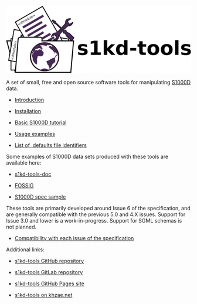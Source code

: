 ![s1kd-tools](doc/ICN-S1KDTOOLS-A-000000-A-KHZAE-00001-A-002-01.PNG)

A set of small, free and open source software tools for manipulating
[S1000D](http://www.s1000d.org) data.

  - [Introduction](INTRO.md)

  - [Installation](INSTALL.md)

  - [Basic S1000D tutorial](TUTORIAL.md)

  - [Usage examples](EXAMPLE.md)

  - [List of .defaults file identifiers](DEFAULTS.md)

Some examples of S1000D data sets produced with these tools are
available here:

  - [s1kd-tools-doc](http://github.com/kibook/s1kd-tools-doc)

  - [FOSSIG](http://github.com/kibook/FOSSIG)

  - [S1000D spec sample](http://github.com/kibook/S1000D)

These tools are primarily developed around Issue 6 of the specification,
and are generally compatible with the previous 5.0 and 4.X issues.
Support for Issue 3.0 and lower is a work-in-progress. Support for SGML
schemas is not planned.

  - [Compatibility with each issue of the
    specification](COMPATIBILITY.md)

Additional links:

  - [s1kd-tools GitHub repository](http://github.com/kibook/s1kd-tools)

  - [s1kd-tools GitLab repository](http://gitlab.com/kibukj/s1kd-tools)

  - [s1kd-tools GitHub Pages site](http://kibook.github.io/s1kd-tools)

  - [s1kd-tools on khzae.net](http://khzae.net/1/s1000d/s1kd-tools)
